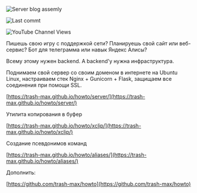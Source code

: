 ![Server blog assemly](https://github.com/trash-max/howto/actions/workflows/howto_assebly.yml/badge.svg)

![Last commt](https://img.shields.io/github/last-commit/trash-max/howto/master)

![YouTube Channel Views](https://img.shields.io/youtube/channel/views/UCSFR40osj7pJXouSiJDFXZA)



Пишешь свою игру с поддержкой сети? Планируешь свой сайт или веб-сервис? Бот для телеграмма или навык Яндекс Алисы?

Всему этому нужен backend. А backend'у нужна инфраструктура.

Поднимаем свой сервер со своим доменом в интернете на Ubuntu Linux, настраиваем  стек Nginx + Gunicorn + Flask, защищаем все соединения при помощи  SSL.

[https://trash-max.github.io/howto/server/](https://trash-max.github.io/howto/server/)



Утилита копирования в буфер

[https://trash-max.github.io/howto/xclip/](https://trash-max.github.io/howto/xclip/)



Создание псевдонимов команд

[https://trash-max.github.io/howto/aliases/](https://trash-max.github.io/howto/aliases/)



Дополнить:

[https://github.com/trash-max/howto](https://github.com/trash-max/howto)